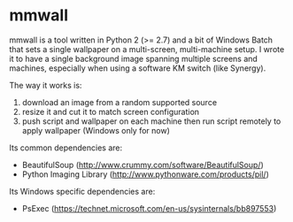 # mmwall

mmwall is a tool written in Python 2 (>= 2.7) and a bit of Windows Batch that sets a single wallpaper on a multi-screen, multi-machine setup.
I wrote it to have a single background image spanning multiple screens and machines, especially when using a software KM switch (like Synergy).

The way it works is:
  1. download an image from a random supported source
  2. resize it and cut it to match screen configuration
  3. push script and wallpaper on each machine then run script remotely to apply wallpaper (Windows only for now)

Its common dependencies are:
  * BeautifulSoup (http://www.crummy.com/software/BeautifulSoup/)
  * Python Imaging Library (http://www.pythonware.com/products/pil/)
  
Its Windows specific dependencies are:
  * PsExec (https://technet.microsoft.com/en-us/sysinternals/bb897553)
